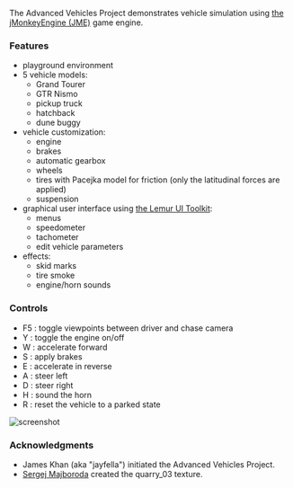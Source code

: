 The Advanced Vehicles Project demonstrates
vehicle simulation using [the jMonkeyEngine (JME)][jme] game engine.

### Features

+ playground environment
+ 5 vehicle models:
  + Grand Tourer
  + GTR Nismo
  + pickup truck
  + hatchback
  + dune buggy
+ vehicle customization:
  + engine
  + brakes
  + automatic gearbox
  + wheels
  + tires with Pacejka model for friction (only the latitudinal forces are applied)
  + suspension
+ graphical user interface using [the Lemur UI Toolkit][lemur]:
  + menus
  + speedometer
  + tachometer
  + edit vehicle parameters
+ effects:
  + skid marks
  + tire smoke
  + engine/horn sounds

### Controls

+ F5 : toggle viewpoints between driver and chase camera
+ Y : toggle the engine on/off
+ W : accelerate forward
+ S : apply brakes
+ E : accelerate in reverse
+ A : steer left
+ D : steer right
+ H : sound the horn
+ R : reset the vehicle to a parked state

![screenshot](https://i.ibb.co/JyPHdv8/image.png)

[jme]: http://jmonkeyengine.org  "jMonkeyEngine Project"
[lemur]: https://github.com/jMonkeyEngine-Contributions/Lemur "Lemur UI Toolkit"
[sergej]: https://hdrihaven.com/hdris/?a=Sergej%20Majboroda "HDRIs by Sergej Majboroda"

### Acknowledgments

+ James Khan (aka "jayfella") initiated the Advanced Vehicles Project.
+ [Sergej Majboroda][sergej] created the quarry_03 texture.
